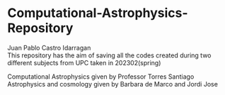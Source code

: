 # Computational-Astrophysics-Repository


Juan Pablo Castro Idarragan  
This repository has the aim of saving all the codes created during two different subjects from UPC taken in 202302(spring)  

Computational Astrophysics given by Professor Torres Santiago  
Astrophysics and cosmology given by Barbara de Marco and Jordi Jose
